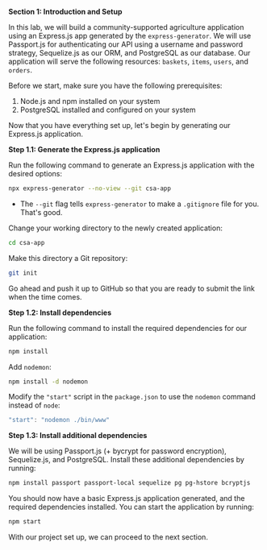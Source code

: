 **Section 1: Introduction and Setup**

In this lab, we will build a community-supported agriculture application using an Express.js app generated by the `express-generator`. We will use Passport.js for authenticating our API using a username and password strategy, Sequelize.js as our ORM, and PostgreSQL as our database. Our application will serve the following resources: `baskets`, `items`, `users`, and `orders`.

Before we start, make sure you have the following prerequisites:

1. Node.js and npm installed on your system
2. PostgreSQL installed and configured on your system

Now that you have everything set up, let's begin by generating our Express.js application.

**Step 1.1: Generate the Express.js application**

Run the following command to generate an Express.js application with the desired options:

```bash
npx express-generator --no-view --git csa-app
```

- The `--git` flag tells `express-generator` to make a `.gitignore` file for you. That's good.

Change your working directory to the newly created application:

```bash
cd csa-app
```

Make this directory a Git repository:

```bash
git init
```

Go ahead and push it up to GitHub so that you are ready to submit the link when the time comes.

**Step 1.2: Install dependencies**

Run the following command to install the required dependencies for our application:

```bash
npm install
```

Add `nodemon`:

```bash
npm install -d nodemon
```

Modify the `"start"` script in the `package.json` to use the `nodemon` command instead of `node`:

```javascript
"start": "nodemon ./bin/www"
```

**Step 1.3: Install additional dependencies**

We will be using Passport.js (+ bycrypt for password encryption), Sequelize.js, and PostgreSQL. Install these additional dependencies by running:

```bash
npm install passport passport-local sequelize pg pg-hstore bcryptjs
```

You should now have a basic Express.js application generated, and the required dependencies installed. You can start the application by running:

```bash
npm start
```

With our project set up, we can proceed to the next section.

